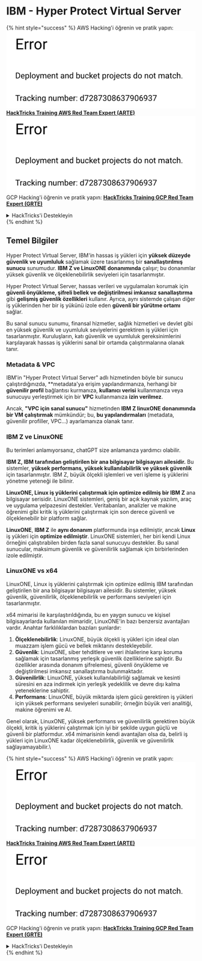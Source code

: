 # IBM - Hyper Protect Virtual Server

{% hint style="success" %}
AWS Hacking'i öğrenin ve pratik yapın:<img src="../../.gitbook/assets/image (1) (1).png" alt="" data-size="line">[**HackTricks Training AWS Red Team Expert (ARTE)**](https://training.hacktricks.xyz/courses/arte)<img src="../../.gitbook/assets/image (1) (1).png" alt="" data-size="line">\
GCP Hacking'i öğrenin ve pratik yapın: <img src="../../.gitbook/assets/image (2).png" alt="" data-size="line">[**HackTricks Training GCP Red Team Expert (GRTE)**<img src="../../.gitbook/assets/image (2).png" alt="" data-size="line">](https://training.hacktricks.xyz/courses/grte)

<details>

<summary>HackTricks'i Destekleyin</summary>

* [**abonelik planlarını**](https://github.com/sponsors/carlospolop) kontrol edin!
* **💬 [**Discord grubuna**](https://discord.gg/hRep4RUj7f) veya [**telegram grubuna**](https://t.me/peass) katılın ya da **Twitter'da** 🐦 [**@hacktricks\_live**](https://twitter.com/hacktricks\_live)**'ı takip edin.**
* **Hacking ipuçlarını paylaşmak için** [**HackTricks**](https://github.com/carlospolop/hacktricks) ve [**HackTricks Cloud**](https://github.com/carlospolop/hacktricks-cloud) github reposuna PR gönderin.

</details>
{% endhint %}

## Temel Bilgiler

Hyper Protect Virtual Server, IBM'in hassas iş yükleri için **yüksek düzeyde güvenlik ve uyumluluk** sağlamak üzere tasarlanmış bir **sanallaştırılmış sunucu** sunumudur. **IBM Z ve LinuxONE donanımında** çalışır; bu donanımlar yüksek güvenlik ve ölçeklenebilirlik seviyeleri için tasarlanmıştır.

Hyper Protect Virtual Server, hassas verileri ve uygulamaları korumak için **güvenli önyükleme, şifreli bellek ve değiştirilmesi imkansız sanallaştırma** gibi **gelişmiş güvenlik özellikleri** kullanır. Ayrıca, aynı sistemde çalışan diğer iş yüklerinden her bir iş yükünü izole eden **güvenli bir yürütme ortamı** sağlar.

Bu sanal sunucu sunumu, finansal hizmetler, sağlık hizmetleri ve devlet gibi en yüksek güvenlik ve uyumluluk seviyelerini gerektiren iş yükleri için tasarlanmıştır. Kuruluşların, katı güvenlik ve uyumluluk gereksinimlerini karşılayarak hassas iş yüklerini sanal bir ortamda çalıştırmalarına olanak tanır.

### Metadata & VPC

IBM'in "Hyper Protect Virtual Server" adlı hizmetinden böyle bir sunucu çalıştırdığınızda, **metadata'ya erişim yapılandırmanıza, herhangi bir **güvenilir profil** bağlantısı kurmanıza, **kullanıcı verisi** kullanmanıza veya sunucuyu yerleştirmek için bir **VPC** kullanmanıza **izin verilmez**.

Ancak, **"VPC için sanal sunucu"** hizmetinden **IBM Z linuxONE donanımında bir VM çalıştırmak** mümkündür; bu, **bu yapılandırmaları** (metadata, güvenilir profiller, VPC...) ayarlamanıza olanak tanır.

### IBM Z ve LinuxONE

Bu terimleri anlamıyorsanız, chatGPT size anlamanıza yardımcı olabilir.

**IBM Z, IBM tarafından geliştirilen bir ana bilgisayar bilgisayarı ailesidir.** Bu sistemler, **yüksek performans, yüksek kullanılabilirlik ve yüksek güvenlik** için tasarlanmıştır. IBM Z, büyük ölçekli işlemleri ve veri işleme iş yüklerini yönetme yeteneği ile bilinir.

**LinuxONE, Linux iş yüklerini çalıştırmak için optimize edilmiş bir IBM Z** ana bilgisayar serisidir. LinuxONE sistemleri, geniş bir açık kaynak yazılım, araç ve uygulama yelpazesini destekler. Veritabanları, analizler ve makine öğrenimi gibi kritik iş yüklerini çalıştırmak için son derece güvenli ve ölçeklenebilir bir platform sağlar.

**LinuxONE**, **IBM Z** ile **aynı donanım** platformunda inşa edilmiştir, ancak **Linux** iş yükleri için **optimize edilmiştir**. LinuxONE sistemleri, her biri kendi Linux örneğini çalıştırabilen birden fazla sanal sunucuyu destekler. Bu sanal sunucular, maksimum güvenlik ve güvenilirlik sağlamak için birbirlerinden izole edilmiştir.

### LinuxONE vs x64

LinuxONE, Linux iş yüklerini çalıştırmak için optimize edilmiş IBM tarafından geliştirilen bir ana bilgisayar bilgisayarı ailesidir. Bu sistemler, yüksek güvenlik, güvenilirlik, ölçeklenebilirlik ve performans seviyeleri için tasarlanmıştır.

x64 mimarisi ile karşılaştırıldığında, bu en yaygın sunucu ve kişisel bilgisayarlarda kullanılan mimaridir, LinuxONE'in bazı benzersiz avantajları vardır. Anahtar farklılıklardan bazıları şunlardır:

1. **Ölçeklenebilirlik**: LinuxONE, büyük ölçekli iş yükleri için ideal olan muazzam işlem gücü ve bellek miktarını destekleyebilir.
2. **Güvenlik**: LinuxONE, siber tehditlere ve veri ihlallerine karşı koruma sağlamak için tasarlanmış yerleşik güvenlik özelliklerine sahiptir. Bu özellikler arasında donanım şifrelemesi, güvenli önyükleme ve değiştirilmesi imkansız sanallaştırma bulunmaktadır.
3. **Güvenilirlik**: LinuxONE, yüksek kullanılabilirliği sağlamak ve kesinti süresini en aza indirmek için yerleşik yedeklilik ve devre dışı kalma yeteneklerine sahiptir.
4. **Performans**: LinuxONE, büyük miktarda işlem gücü gerektiren iş yükleri için yüksek performans seviyeleri sunabilir; örneğin büyük veri analitiği, makine öğrenimi ve AI.

Genel olarak, LinuxONE, yüksek performans ve güvenilirlik gerektiren büyük ölçekli, kritik iş yüklerini çalıştırmak için iyi bir şekilde uygun güçlü ve güvenli bir platformdur. x64 mimarisinin kendi avantajları olsa da, belirli iş yükleri için LinuxONE kadar ölçeklenebilirlik, güvenlik ve güvenilirlik sağlayamayabilir.\\

{% hint style="success" %}
AWS Hacking'i öğrenin ve pratik yapın:<img src="../../.gitbook/assets/image (1) (1).png" alt="" data-size="line">[**HackTricks Training AWS Red Team Expert (ARTE)**](https://training.hacktricks.xyz/courses/arte)<img src="../../.gitbook/assets/image (1) (1).png" alt="" data-size="line">\
GCP Hacking'i öğrenin ve pratik yapın: <img src="../../.gitbook/assets/image (2).png" alt="" data-size="line">[**HackTricks Training GCP Red Team Expert (GRTE)**<img src="../../.gitbook/assets/image (2).png" alt="" data-size="line">](https://training.hacktricks.xyz/courses/grte)

<details>

<summary>HackTricks'i Destekleyin</summary>

* [**abonelik planlarını**](https://github.com/sponsors/carlospolop) kontrol edin!
* **💬 [**Discord grubuna**](https://discord.gg/hRep4RUj7f) veya [**telegram grubuna**](https://t.me/peass) katılın ya da **Twitter'da** 🐦 [**@hacktricks\_live**](https://twitter.com/hacktricks\_live)**'ı takip edin.**
* **Hacking ipuçlarını paylaşmak için** [**HackTricks**](https://github.com/carlospolop/hacktricks) ve [**HackTricks Cloud**](https://github.com/carlospolop/hacktricks-cloud) github reposuna PR gönderin.

</details>
{% endhint %}

